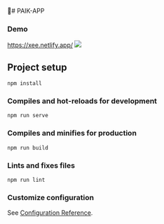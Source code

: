 🚀# PAIK-APP

### Demo
<a href="https://https://xee.netlify.app" :target="_blank">https://xee.netlify.app/</a>
<img src="https://img.shields.io/badge/이름-색상코드?style=flat-square&logo=로고명&logoColor=로고색"/>

## Project setup
```
npm install
```

### Compiles and hot-reloads for development
```
npm run serve
```

### Compiles and minifies for production
```
npm run build
```

### Lints and fixes files
```
npm run lint
```

### Customize configuration
See [Configuration Reference](https://cli.vuejs.org/config/).
